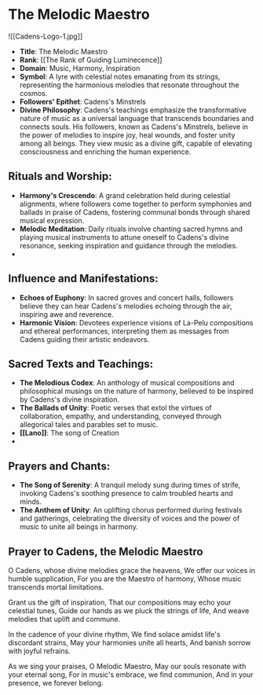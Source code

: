 # The Melodic Maestro
![[Cadens-Logo-1.jpg]]

- **Title**: The Melodic Maestro
- **Rank**: [[The Rank of Guiding Luminecence]]
- **Domain**: Music, Harmony, Inspiration
- **Symbol**: A lyre with celestial notes emanating from its strings, representing the harmonious melodies that resonate throughout the cosmos.
- **Followers' Epithet**: Cadens's Minstrels
- **Divine Philosophy**: Cadens's teachings emphasize the transformative nature of music as a universal language that transcends boundaries and connects souls. His followers, known as Cadens's Minstrels, believe in the power of melodies to inspire joy, heal wounds, and foster unity among all beings. They view music as a divine gift, capable of elevating consciousness and enriching the human experience.

## **Rituals and Worship**:
  - **Harmony's Crescendo**: A grand celebration held during celestial alignments, where followers come together to perform symphonies and ballads in praise of Cadens, fostering communal bonds through shared musical expression.
  - **Melodic Meditation**: Daily rituals involve chanting sacred hymns and playing musical instruments to attune oneself to Cadens's divine resonance, seeking inspiration and guidance through the melodies.
  - 
## **Influence and Manifestations**:
  - **Echoes of Euphony**: In sacred groves and concert halls, followers believe they can hear Cadens's melodies echoing through the air, inspiring awe and reverence.
  - **Harmonic Vision**: Devotees experience visions of La-Pelu compositions and ethereal performances, interpreting them as messages from Cadens guiding their artistic endeavors.

## **Sacred Texts and Teachings**:
  - **The Melodious Codex**: An anthology of musical compositions and philosophical musings on the nature of harmony, believed to be inspired by Cadens's divine inspiration.
  - **The Ballads of Unity**: Poetic verses that extol the virtues of collaboration, empathy, and understanding, conveyed through allegorical tales and parables set to music. 
  - **[[Lano]]**: The song of Creation
  - 
## **Prayers and Chants**:
  - **The Song of Serenity**: A tranquil melody sung during times of strife, invoking Cadens's soothing presence to calm troubled hearts and minds.
  - **The Anthem of Unity**: An uplifting chorus performed during festivals and gatherings, celebrating the diversity of voices and the power of music to unite all beings in harmony.

## Prayer to Cadens, the Melodic Maestro

O Cadens, whose divine melodies grace the heavens,
We offer our voices in humble supplication,
For you are the Maestro of harmony,
Whose music transcends mortal limitations.

Grant us the gift of inspiration,
That our compositions may echo your celestial tunes,
Guide our hands as we pluck the strings of life,
And weave melodies that uplift and commune.

In the cadence of your divine rhythm,
We find solace amidst life's discordant strains,
May your harmonies unite all hearts,
And banish sorrow with joyful refrains.

As we sing your praises, O Melodic Maestro,
May our souls resonate with your eternal song,
For in music's embrace, we find communion,
And in your presence, we forever belong.
